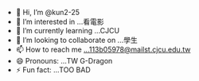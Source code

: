 - 👋 Hi, I’m @kun2-25
- 👀 I’m interested in ...看電影
- 🌱 I’m currently learning ...CJCU
- 💞️ I’m looking to collaborate on ...學生
- 📫 How to reach me ...113b05978@mailst.cjcu.edu.tw
- 😄 Pronouns: ...TW G-Dragon
- ⚡ Fun fact: ...TOO BAD

<!---
kun2-25/kun2-25 is a ✨ special ✨ repository because its `README.md` (this file) appears on your GitHub profile.
You can click the Preview link to take a look at your changes.
--->
